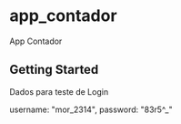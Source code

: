 # app_contador

App Contador

## Getting Started

Dados para teste de Login

username: "mor_2314",
password: "83r5^_"